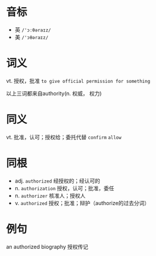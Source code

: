 # 音标

- 英 `/'ɔːθəraɪz/`
- 美 `/'ɔθəraɪz/`

# 词义

vt. 授权，批准
`to give official permission for something`



以上三词都来自authority(n. 权威， 权力)

# 同义

vt. 批准，认可；授权给；委托代替
`confirm` `allow`

# 同根

- adj. `authorized` 经授权的；经认可的
- n. `authorization` 授权，认可；批准，委任
- n. `authorizer` 核准人；授权人
- v. `authorized` 授权；批准；辩护（authorize的过去分词）

# 例句

an authorized biography
授权传记


